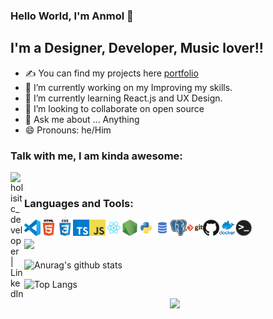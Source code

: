 ### Hello World, I'm Anmol  👋

 <!-- <img align="right" alt="GIF" src="#?raw=true" width="500" height="320" /> -->


## I'm a Designer, Developer, Music lover!!
- ✍ You can find my projects here [portfolio]
- 🔭 I’m currently working on my Improving my skills.
- 🌱 I’m currently learning React.js and UX Design.
- 👯 I’m looking to collaborate on open source
- 💬 Ask me about ... Anything
- 😄 Pronouns: he/Him
<!-- - ⚡ Fun fact: I speak 4 languages ( English, Hindi, German, French) -->


### Talk with me, I am kinda awesome:
[<img align="left" alt="holisitc_developer | LinkedIn" width="22px" src="https://cdn.jsdelivr.net/npm/simple-icons@v3/icons/linkedin.svg" />][linkedin]

<br />

### Languages and Tools:

[<img align="left" alt="Visual Studio Code" width="26px" src="https://raw.githubusercontent.com/github/explore/80688e429a7d4ef2fca1e82350fe8e3517d3494d/topics/visual-studio-code/visual-studio-code.png" />][youtube]
[<img align="left" alt="HTML5" width="26px" src="https://raw.githubusercontent.com/github/explore/80688e429a7d4ef2fca1e82350fe8e3517d3494d/topics/html/html.png" />][youtube]
[<img align="left" alt="CSS3" width="26px" src="https://raw.githubusercontent.com/github/explore/80688e429a7d4ef2fca1e82350fe8e3517d3494d/topics/css/css.png" />][youtube]
[<img align="left" alt="typescript" width="26px" src="https://raw.githubusercontent.com/github/explore/80688e429a7d4ef2fca1e82350fe8e3517d3494d/topics/typescript/typescript.png" />][youtube]
[<img align="left" alt="JavaScript" width="26px" src="https://raw.githubusercontent.com/github/explore/80688e429a7d4ef2fca1e82350fe8e3517d3494d/topics/javascript/javascript.png" />][youtube]
[<img align="left" alt="React" width="26px" src="https://raw.githubusercontent.com/github/explore/80688e429a7d4ef2fca1e82350fe8e3517d3494d/topics/react/react.png" />][youtube]
[<img align="left" alt="Node.js" width="26px" src="https://raw.githubusercontent.com/github/explore/80688e429a7d4ef2fca1e82350fe8e3517d3494d/topics/nodejs/nodejs.png" />][youtube]
[<img align="left" alt="python" width="26px" src="https://raw.githubusercontent.com/github/explore/80688e429a7d4ef2fca1e82350fe8e3517d3494d/topics/python/python.png" />][youtube]
[<img align="left" alt="SQL" width="26px" src="https://raw.githubusercontent.com/github/explore/80688e429a7d4ef2fca1e82350fe8e3517d3494d/topics/sql/sql.png" />][youtube]
[<img align="left" alt="postgreSQL" width="26px" src="https://raw.githubusercontent.com/github/explore/80688e429a7d4ef2fca1e82350fe8e3517d3494d/topics/postgresql/postgresql.png" />][youtube]
[<img align="left" alt="Git" width="26px" src="https://raw.githubusercontent.com/github/explore/80688e429a7d4ef2fca1e82350fe8e3517d3494d/topics/git/git.png" />][youtube]
[<img align="left" alt="GitHub" width="26px" src="https://raw.githubusercontent.com/github/explore/78df643247d429f6cc873026c0622819ad797942/topics/github/github.png" />][youtube]
[<img align="left" alt="Docker" width="26px" src="https://raw.githubusercontent.com/github/explore/80688e429a7d4ef2fca1e82350fe8e3517d3494d/topics/docker/docker.png" />][youtube]
[<img align="left" alt="Terminal" width="26px" src="https://raw.githubusercontent.com/github/explore/80688e429a7d4ef2fca1e82350fe8e3517d3494d/topics/terminal/terminal.png" />][youtube]

<br />

<!-- links to social media icons -->
<!-- no need to change these -->

<!-- icons with padding -->

[1.1]: https://img.shields.io/badge/Discord-7289DA?style=for-the-badge&logo=discord&logoColor=white (twitter icon with padding)
[2.1]: https://img.shields.io/badge/Twitter-1DA1F2?style=for-the-badge&logo=twitter&logoColor=white
[3.1]: https://img.shields.io/badge/LinkedIn-0077B5?style=for-the-badge&logo=linkedin&logoColor=white
[4.1]: https://img.shields.io/badge/Codepen-000000?style=for-the-badge&logo=codepen&logoColor=white
[5.1]: https://img.shields.io/badge/Dribbble-EA4C89?style=for-the-badge&logo=dribbble&logoColor=white
[6.1]: https://img.shields.io/badge/YouTube-FF0000?style=for-the-badge&logo=youtube&logoColor=white
[7.1]: https://img.shields.io/badge/Instagram-E4405F?style=for-the-badge&logo=instagram&logoColor=white


<!-- links to your social media accounts -->
<!-- update these accordingly -->
[youtube]:#
[website]: https://anmol-portfolio.onrender.com
[instagram]: https://www.instagram.com/anmol.design/
[linkedin]: https://www.linkedin.com/in/anmolrajdesign
[codepen]: https://codepen.io/anmolraj
[twitter]: https://twitter.com/anmol.design
[portfolio]: https://anmol-portfolio.onrender.com




<!-- Please don't remove this: Grab your social icons from https://github.com/carlsednaoui/gitsocial -->
</p>

![](https://komarev.com/ghpvc/?username=anmol-raj&style=flat-square&color=lightgrey&label=PROFILE+VIEWS)


<p align="center">

![Anurag's github stats](https://github-readme-stats.vercel.app/api?username=anmol-raj&show_icons=true&theme=dark)

</p>

![Top Langs](https://github-readme-stats.vercel.app/api/top-langs/?username=anmol-raj&layout=compact&theme=dark)

<div align="center">
  <img src="https://assets.website-files.com/5e51b3b0337309d672efd94c/5e51cc5933d368febc351897_footer-img.svg">
</div>
